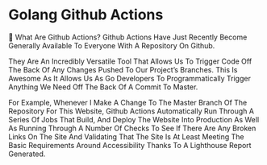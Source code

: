 # Golang Github Actions
🚀 What Are Github Actions?
Github Actions Have Just Recently Become Generally Available To Everyone With A Repository On Github.

They Are An Incredibly Versatile Tool That Allows Us To Trigger Code Off The Back Of Any Changes Pushed To Our Project’s Branches. This Is Awesome As It Allows Us As Go Developers To Programmatically Trigger Anything We Need Off The Back Of A Commit To Master.

For Example, Whenever I Make A Change To The Master Branch Of The Repository For This Website, Github Actions Automatically Run Through A Series Of Jobs That Build, And Deploy The Website Into Production As Well As Running Through A Number Of Checks To See If There Are Any Broken Links On The Site And Validating That The Site Is At Least Meeting The Basic Requirements Around Accessibility Thanks To A Lighthouse Report Generated.